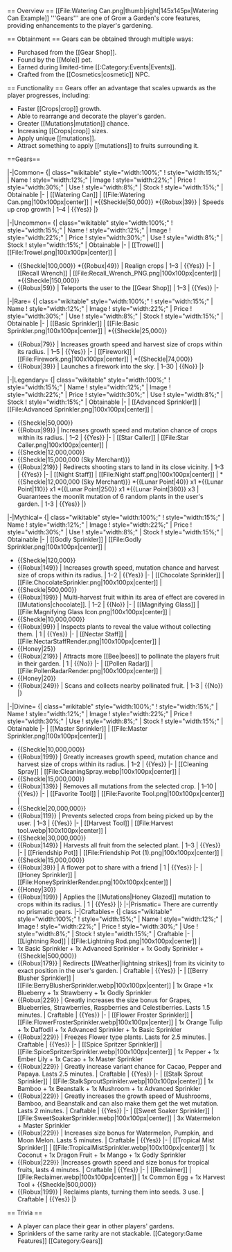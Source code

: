 == Overview ==
[[File:Watering Can.png|thumb|right|145x145px|Watering Can Example]]
'''Gears''' are one of Grow a Garden's core features, providing enhancements to the player's gardening. 

== Obtainment ==
Gears can be obtained through multiple ways:
* Purchased from the [[Gear Shop]].
* Found by the [[Mole]] pet.
* Earned during limited-time [[:Category:Events|Events]].
* Crafted from the [[Cosmetics|cosmetic]] NPC.

== Functionality ==
Gears offer an advantage that scales upwards as the player progresses, including:
* Faster [[Crops|crop]] growth.
* Able to rearrange and decorate the player's garden.
* Greater [[Mutations|mutation]] chance.
* Increasing [[Crops|crop]] sizes.
* Apply unique [[mutations]].
* Attract something to apply [[mutations]] to fruits surrounding it.

==Gears==

<tabber>
|-|Common=
{| class="wikitable" style="width:100%;"
! style="width:15%;" | Name
! style="width:12%;" | Image
! style="width:22%;" | Price 
! style="width:30%;" | Use
! style="width:8%;" | Stock 
! style="width:15%;" | Obtainable
|-
| [[Watering Can]]
| [[File:Watering Can.png|100x100px|center]]
| 
*{{Sheckle|50,000}}
*{{Robux|39}}
| Speeds up crop growth
| 1–4
| {{Yes}}
|}

|-|Uncommon=
{| class="wikitable" style="width:100%;"
! style="width:15%;" | Name
! style="width:12%;" | Image
! style="width:22%;" | Price 
! style="width:30%;" | Use
! style="width:8%;" | Stock 
! style="width:15%;" | Obtainable
|-
| [[Trowel]]
| [[File:Trowel.png|100x100px|center]]
|
* {{Sheckle|100,000}}
*{{Robux|49}}
| Realign crops
| 1–3
| {{Yes}}
|-
| [[Recall Wrench]]
| [[File:Recall_Wrench_PNG.png|100x100px|center]]
| 
*{{Sheckle|150,000}}
* {{Robux|59}}
| Teleports the user to the [[Gear Shop]]
| 1–3
| {{Yes}}
|-

|-|Rare=
{| class="wikitable" style="width:100%;"
! style="width:15%;" | Name
! style="width:12%;" | Image
! style="width:22%;" | Price 
! style="width:30%;" | Use
! style="width:8%;" | Stock 
! style="width:15%;" | Obtainable
|-
| [[Basic Sprinkler]]
| [[File:Basic Sprinkler.png|100x100px|center]]
| 
*{{Sheckle|25,000}}
* {{Robux|79}}
| Increases growth speed and harvest size of crops within its radius.
| 1–5
| {{Yes}}
|-
| [[Firework]]
| [[File:Firework.png|100x100px|center]]
| 
*{{Sheckle|74,000}}
* {{Robux|39}}
| Launches a firework into the sky.
| 1–30
| {{No}}
|}

|-|Legendary=
{| class="wikitable" style="width:100%;"
! style="width:15%;" | Name
! style="width:12%;" | Image
! style="width:22%;" | Price 
! style="width:30%;" | Use
! style="width:8%;" | Stock 
! style="width:15%;" | Obtainable
|-
| [[Advanced Sprinkler]]
| [[File:Advanced Sprinkler.png|100x100px|center]]
|
* {{Sheckle|50,000}}
* {{Robux|99}}
| Increases growth speed and mutation chance of crops within its radius.
| 1–2
| {{Yes}}
|-
| [[Star Caller]]
| [[File:Star Caller.png|100x100px|center]]
|
* {{Sheckle|12,000,000}}
* {{Sheckle|15,000,000 (Sky Merchant)}} 
* {{Robux|219}}
| Redirects shooting stars to land in its close vicinity. 
| 1–3
| {{Yes}}
|-
| [[Night Staff]]
| [[File:Night staff.png|100x100px|center]]
|
*{{Sheckle|12,000,000 (Sky Merchant)}}
*{{Lunar Point|40}} x1
*{{Lunar Point|110}} x1
*{{Lunar Point|250}} x1
*{{Lunar Point|360}} x3
| Guarantees the moonlit mutation of 6 random plants in the user's garden.
| 1-3
| {{Yes}}
|}

|-|Mythical=
{| class="wikitable" style="width:100%;"
! style="width:15%;" | Name
! style="width:12%;" | Image
! style="width:22%;" | Price 
! style="width:30%;" | Use
! style="width:8%;" | Stock 
! style="width:15%;" | Obtainable
|-
| [[Godly Sprinkler]]
| [[File:Godly Sprinkler.png|100x100px|center]]
|
* {{Sheckle|120,000}}
* {{Robux|149}}
| Increases growth speed, mutation chance and harvest size of crops within its radius.
| 1–2
| {{Yes}}
|-
| [[Chocolate Sprinkler]]
| [[File:ChocolateSprinkler.png|100x100px|center]]
|
* {{Sheckle|500,000}}
* {{Robux|199}}
| Multi-harvest fruit within its area of effect are covered in [[Mutations|chocolate]].
| 1–2
| {{No}}
|-
| [[Magnifying Glass]]
| [[File:Magnifying Glass Icon.png|100x100px|center]]
|
* {{Sheckle|10,000,000}}
* {{Robux|99}}
| Inspects plants to reveal the value without collecting them.
| 1
| {{Yes}}
|-
| [[Nectar Staff]]
| [[File:NectarStaffRender.png|100x100px|center]]
|
* {{Honey|25}}
* {{Robux|219}}
| Attracts more [[Bee|bees]] to pollinate the players fruit in their garden.
| 1
| {{No}}
|-
| [[Pollen Radar]]
| [[File:PollenRadarRender.png|100x100px|center]]
|
* {{Honey|20}}
* {{Robux|249}}
| Scans and collects nearby pollinated fruit.
| 1-3
| {{No}}
|}

|-|Divine=
{| class="wikitable" style="width:100%;"
! style="width:15%;" | Name
! style="width:12%;" | Image
! style="width:22%;" | Price 
! style="width:30%;" | Use
! style="width:8%;" | Stock 
! style="width:15%;" | Obtainable
|-
| [[Master Sprinkler]]
| [[File:Master Sprinkler.png|100x100px|center]]
|
* {{Sheckle|10,000,000}}
* {{Robux|199}}
| Greatly increases growth speed, mutation chance and harvest size of crops within its radius.
| 1–2
| {{Yes}}
|- 
| [[Cleaning Spray]]
| [[File:CleaningSpray.webp|100x100px|center]]
|
* {{Sheckle|15,000,000}}
* {{Robux|139}}
| Removes all mutations from the selected crop.
| 1–10
| {{Yes}}
|-
| [[Favorite Tool]]
| [[File:Favorite Tool.png|100x100px|center]]
|
* {{Sheckle|20,000,000}}
* {{Robux|119}}
| Prevents selected crops from being picked up by the user.
| 1–3
| {{Yes}}
|-
| [[Harvest Tool]]
| [[File:Harvest tool.webp|100x100px|center]]
|
* {{Sheckle|30,000,000}}
* {{Robux|149}}
| Harvests all fruit from the selected plant.
| 1–3
| {{Yes}}
|-
| [[Friendship Pot]]
| [[File:Friendship Pot (1).png|100x100px|center]]
|
* {{Sheckle|15,000,000}}
* {{Robux|39}}
| A flower pot to share with a friend
| 1
| {{Yes}}
|-
| [[Honey Sprinkler]]
| [[File:HoneySprinklerRender.png|100x100px|center]]
|
* {{Honey|30}}
* {{Robux|199}}
| Applies the [[Mutations|Honey Glazed]] mutation to crops within its radius.
| 1
| {{Yes}}
|}
|-|Prismatic=
There are currently no prismatic gears.
|-|Craftables=
{| class="wikitable" style="width:100%;"
! style="width:15%;" | Name
! style="width:12%;" | Image
! style="width:22%;" | Price 
! style="width:30%;" | Use
! style="width:8%;" | Stock 
! style="width:15%;" | Craftable
|-
| [[Lightning Rod]]
| [[File:Lightning Rod.png|100x100px|center]]
|
* 1x Basic Sprinkler + 1x Advanced Sprinkler + 1x Godly Sprinkler + {{Sheckle|500,000}} 
* {{Robux|179}}
| Redirects [[Weather|lightning strikes]] from its vicinity to exact position in the user's garden.
| Craftable
| {{Yes}}
|-
| [[Berry Blusher Sprinkler]]
| [[File:BerryBlusherSprinkler.webp|100x100px|center]]
| 1x Grape +1x Blueberry + 1x Strawberry + 1x Godly Sprinkler
* {{Robux|229}}
| Greatly increases the size bonus for Grapes, Blueberries, Strawberries, Raspberries and Celestiberries. Lasts 1.5 minutes.
| Craftable
| {{Yes}}
|- 
| [[Flower Froster Sprinkler]]
| [[File:FlowerFrosterSprinkler.webp|100x100px|center]]
| 1x Orange Tulip + 1x Daffodil + 1x Advanced Sprinkler + 1x Basic Sprinkler
* {{Robux|229}}
| Freezes Flower type plants. Lasts for 2.5 minutes.
| Craftable
| {{Yes}}
|-
| [[Spice Spritzer Sprinkler]]
| [[File:SpiceSpritzerSprinkler.webp|100x100px|center]]
| 1x Pepper + 1x Ember Lily + 1x Cacao + 1x Master Sprinkler
* {{Robux|229}}
| Greatly increase variant chance for Cacao, Pepper and Papaya. Lasts 2.5 minutes.
| Craftable
| {{Yes}}
|-
| [[Stalk Sprout Sprinkler]]
| [[File:StalkSproutSprinkler.webp|100x100px|center]]
| 1x Bamboo + 1x Beanstalk + 1x Mushroom + 1x Advanced Sprinkler
* {{Robux|229}}
| Greatly increases the growth speed of Mushrooms, Bamboo, and Beanstalk and can also make them get the wet mutation. Lasts 2 minutes.
| Craftable
| {{Yes}}
|-
| [[Sweet Soaker Sprinkler]]
| [[File:SweetSoakerSprinkler.webp|100x100px|center]]
| 3x Watermelon + Master Sprinkler
* {{Robux|229}}
| Increases size bonus for Watermelon, Pumpkin, and Moon Melon. Lasts 5 minutes.
| Craftable
| {{Yes}}
|-
| [[Tropical Mist Sprinkler]]
| [[File:TropicalMistSprinkler.webp|100x100px|center]]
| 1x Coconut + 1x Dragon Fruit + 1x Mango + 1x Godly Sprinkler
* {{Robux|229}}
|Increases growth speed and size bonus for tropical fruits, lasts 4 minutes.
| Craftable
| {{Yes}}
|-
| [[Reclaimer]]
| [[File:Reclaimer.webp|100x100px|center]]
| 1x Common Egg + 1x Harvest Tool + {{Sheckle|500,000}}
* {{Robux|199}}
| Reclaims plants, turning them into seeds. 3 use.
| Craftable
| {{Yes}}
|}
</tabber>

== Trivia ==
* A player can place their gear in other players' gardens.
* Sprinklers of the same rarity are not stackable. 
[[Category:Game Features]]
[[Category:Gears]]
